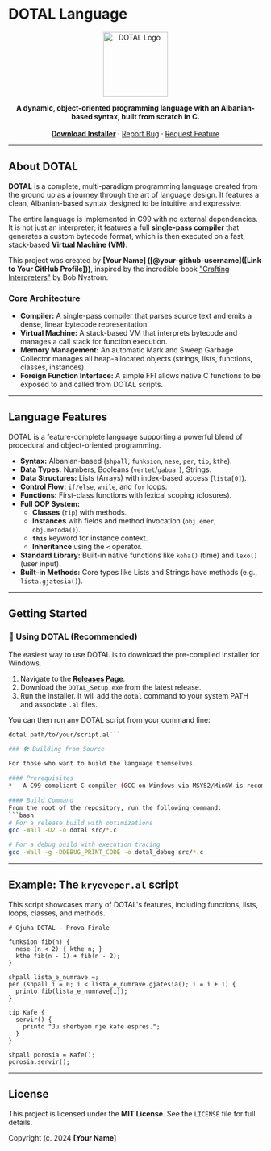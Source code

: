# DOTAL Language

<p align="center">
  <img src="[LINK_TO_YOUR_ICON_IMAGE_URL_ON_GITHUB]" width="128" height="128" alt="DOTAL Logo">
</p>

<p align="center">
  <strong>A dynamic, object-oriented programming language with an Albanian-based syntax, built from scratch in C.</strong>
  <br>
  <br>
  <a href="https://github.com/[YOUR_USERNAME]/dotal-lang/releases"><strong>Download Installer</strong></a>
  ·
  <a href="https://github.com/[YOUR_USERNAME]/dotal-lang/issues">Report Bug</a>
  ·
  <a href="https://github.com/[YOUR_USERNAME]/dotal-lang/discussions">Request Feature</a>
</p>

---

## About DOTAL

**DOTAL** is a complete, multi-paradigm programming language created from the ground up as a journey through the art of language design. It features a clean, Albanian-based syntax designed to be intuitive and expressive.

The entire language is implemented in C99 with no external dependencies. It is not just an interpreter; it features a full **single-pass compiler** that generates a custom bytecode format, which is then executed on a fast, stack-based **Virtual Machine (VM)**.

This project was created by **[Your Name] ([@your-github-username]([Link to Your GitHub Profile]))**, inspired by the incredible book ["Crafting Interpreters"](https://craftinginterpreters.com/) by Bob Nystrom.

### Core Architecture

*   **Compiler:** A single-pass compiler that parses source text and emits a dense, linear bytecode representation.
*   **Virtual Machine:** A stack-based VM that interprets bytecode and manages a call stack for function execution.
*   **Memory Management:** An automatic Mark and Sweep Garbage Collector manages all heap-allocated objects (strings, lists, functions, classes, instances).
*   **Foreign Function Interface:** A simple FFI allows native C functions to be exposed to and called from DOTAL scripts.

---

## Language Features

DOTAL is a feature-complete language supporting a powerful blend of procedural and object-oriented programming.

*   **Syntax:** Albanian-based (`shpall`, `funksion`, `nese`, `per`, `tip`, `kthe`).
*   **Data Types:** Numbers, Booleans (`vertet`/`gabuar`), Strings.
*   **Data Structures:** Lists (Arrays) with index-based access (`lista[0]`).
*   **Control Flow:** `if/else`, `while`, and `for` loops.
*   **Functions:** First-class functions with lexical scoping (closures).
*   **Full OOP System:**
    *   **Classes** (`tip`) with methods.
    *   **Instances** with fields and method invocation (`obj.emer`, `obj.metoda()`).
    *   **`this`** keyword for instance context.
    *   **Inheritance** using the `<` operator.
*   **Standard Library:** Built-in native functions like `koha()` (time) and `lexo()` (user input).
*   **Built-in Methods:** Core types like Lists and Strings have methods (e.g., `lista.gjatesia()`).

---

## Getting Started

### 🚀 Using DOTAL (Recommended)

The easiest way to use DOTAL is to download the pre-compiled installer for Windows.

1.  Navigate to the **[Releases Page](https://github.com/[YOUR_USERNAME]/dotal-lang/releases)**.
2.  Download the `DOTAL_Setup.exe` from the latest release.
3.  Run the installer. It will add the `dotal` command to your system PATH and associate `.al` files.

You can then run any DOTAL script from your command line:
```bash
dotal path/to/your/script.al```

### 🛠️ Building from Source

For those who want to build the language themselves.

#### Prerequisites
*   A C99 compliant C compiler (GCC on Windows via MSYS2/MinGW is recommended).

#### Build Command
From the root of the repository, run the following command:
```bash
# For a release build with optimizations
gcc -Wall -O2 -o dotal src/*.c

# For a debug build with execution tracing
gcc -Wall -g -DDEBUG_PRINT_CODE -o dotal_debug src/*.c
```

---

## Example: The `kryeveper.al` script

This script showcases many of DOTAL's features, including functions, lists, loops, classes, and methods.

```albanian
# Gjuha DOTAL - Prova Finale

funksion fib(n) {
  nese (n < 2) { kthe n; }
  kthe fib(n - 1) + fib(n - 2);
}

shpall lista_e_numrave =;
per (shpall i = 0; i < lista_e_numrave.gjatesia(); i = i + 1) {
  printo fib(lista_e_numrave[i]);
}

tip Kafe {
  servir() {
    printo "Ju sherbyem nje kafe espres.";
  }
}

shpall porosia = Kafe();
porosia.servir();
```

---

## License

This project is licensed under the **MIT License**. See the `LICENSE` file for full details.

Copyright (c. 2024 **[Your Name]**